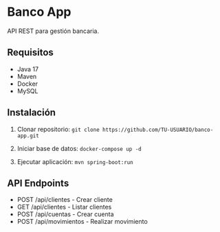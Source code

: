 # Banco App

API REST para gestión bancaria.

## Requisitos

- Java 17
- Maven
- Docker
- MySQL

## Instalación

1. Clonar repositorio:
```git clone https://github.com/TU-USUARIO/banco-app.git```

2. Iniciar base de datos:
```docker-compose up -d```

3. Ejecutar aplicación:
```mvn spring-boot:run```

## API Endpoints

- POST /api/clientes - Crear cliente
- GET /api/clientes - Listar clientes
- POST /api/cuentas - Crear cuenta
- POST /api/movimientos - Realizar movimiento

